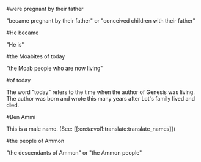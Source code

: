 #were pregnant by their father

"became pregnant by their father" or "conceived children with their father"

#He became

"He is"

#the Moabites of today

"the Moab people who are now living"

#of today

The word "today" refers to the time when the author of Genesis was living. The author was born and wrote this many years after Lot's family lived and died.

#Ben Ammi

This is a male name. (See: [[:en:ta:vol1:translate:translate_names]])

#the people of Ammon

"the descendants of Ammon" or "the Ammon people"